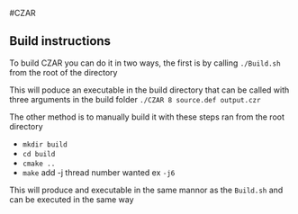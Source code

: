#CZAR

## Build instructions
To build CZAR you can do it in two ways, the first is by calling `./Build.sh` from the root of the directory 

This will poduce an executable in the build directory that can be called with three arguments in the build folder `./CZAR 8 source.def output.czr`

The other method is to manually build it with these steps ran from the root directory
* `mkdir build`
* `cd build`
* `cmake ..`
* `make` add -j thread number wanted ex `-j6`

This will produce and executable in the same mannor as the `Build.sh` and can be executed in the same way
